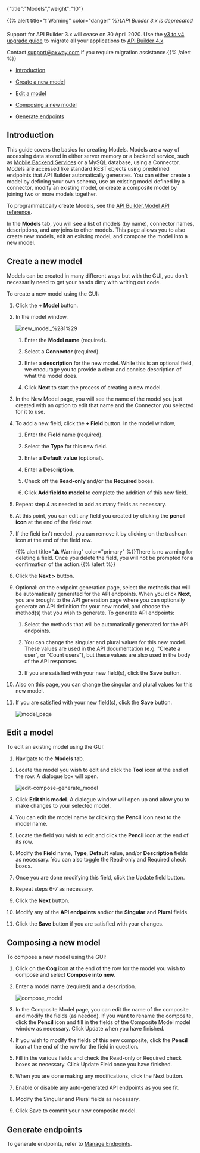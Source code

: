 {"title":"Models","weight":"10"}

{{% alert title="❗️ Warning" color="danger" %}}*API Builder 3.x is deprecated*

Support for API Builder 3.x will cease on 30 April 2020. Use the [v3 to v4 upgrade guide](https://docs.axway.com/bundle/API_Builder_4x_allOS_en/page/api_builder_v3_to_v4_upgrade_guide.html) to migrate all your applications to [API Builder 4.x](https://docs.axway.com/bundle/API_Builder_4x_allOS_en/page/api_builder_getting_started_guide.html).

Contact [support@axway.com](mailto:support@axway.com) if you require migration assistance.{{% /alert %}}

* [Introduction](#introduction)

* [Create a new model](#create-a-new-model)

* [Edit a model](#edit-a-model)

* [Composing a new model](#composing-a-new-model)

* [Generate endpoints](#generate-endpoints)

## Introduction

This guide covers the basics for creating Models. Models are a way of accessing data stored in either server memory or a backend service, such as [Mobile Backend Services](/docs/appc/Mobile_Backend_Services/) or a MySQL database, using a Connector. Models are accessed like standard REST objects using predefined endpoints that API Builder automatically generates. You can either create a model by defining your own schema, use an existing model defined by a connector, modify an existing model, or create a composite model by joining two or more models together.

To programmatically create Models, see the [API Builder.Model API reference](#!/api/Arrow.Model).

In the **Models** tab, you will see a list of models (by name), connector names, descriptions, and any joins to other models. This page allows you to also create new models, edit an existing model, and compose the model into a new model.

## Create a new model

Models can be created in many different ways but with the GUI, you don't necessarily need to get your hands dirty with writing out code.

To create a new model using the GUI:

1. Click the **\+ Model** button.

2. In the model window.

    ![new_model_%281%29](/Images/appc/download/attachments/49153275/new_model_%281%29.png)

    1. Enter the **Model name** (required).

    2. Select a **Connector** (required).

    3. Enter a **description** for the new model. While this is an optional field, we encourage you to provide a clear and concise description of what the model does.

    4. Click **Next** to start the process of creating a new model.

3. In the New Model page, you will see the name of the model you just created with an option to edit that name and the Connector you selected for it to use.

4. To add a new field, click the **\+ Field** button. In the model window,

    1. Enter the **Field** name (required).

    2. Select the **Type** for this new field.

    3. Enter a **Default** **value** (optional).

    4. Enter a **Description**.

    5. Check off the **Read-only** and/or the **Required** boxes.

    6. Click **Add field to model** to complete the addition of this new field.

5. Repeat step 4 as needed to add as many fields as necessary.

6. At this point, you can edit any field you created by clicking the **pencil icon** at the end of the field row.

7. If the field isn't needed, you can remove it by clicking on the trashcan icon at the end of the field row.

    {{% alert title="⚠️ Warning" color="primary" %}}There is no warning for deleting a field. Once you delete the field, you will not be prompted for a confirmation of the action.{{% /alert %}}
8. Click the **Next >** button.

9. Optional: on the endpoint generation page, select the methods that will be automatically generated for the API endpoints. When you click **Next**, you are brought to the API generation page where you can optionally generate an API definition for your new model, and choose the method(s) that you wish to generate. To generate API endpoints:

    1. Select the methods that will be automatically generated for the API endpoints.

    2. You can change the singular and plural values for this new model. These values are used in the API documentation (e.g. "Create a user", or "Count users"), but these values are also used in the body of the API responses.

    3. If you are satisfied with your new field(s), click the **Save** button.

10. Also on this page, you can change the singular and plural values for this new model.

11. If you are satisfied with your new field(s), click the **Save** button.

    ![model_page](/Images/appc/download/attachments/49153275/model_page.png)

## Edit a model

To edit an existing model using the GUI:

1. Navigate to the **Models** tab.

2. Locate the model you wish to edit and click the **Tool** icon at the end of the row. A dialogue box will open.

    ![edit-compose-generate_model](/Images/appc/download/thumbnails/49153275/edit-compose-generate_model.png)
3. Click **Edit this model**. A dialogue window will open up and allow you to make changes to your selected model.

4. You can edit the model name by clicking the **Pencil** icon next to the model name.

5. Locate the field you wish to edit and click the **Pencil** icon at the end of its row.

6. Modify the **Field** name, **Type**, **Default** value, and/or **Description** fields as necessary. You can also toggle the Read-only and Required check boxes.

7. Once you are done modifying this field, click the Update field button.

8. Repeat steps 6-7 as necessary.

9. Click the **Next** button.

10. Modify any of the **API endpoints** and/or the **Singular** and **Plural** fields.

11. Click the **Save** button if you are satisfied with your changes.

## Composing a new model

To compose a new model using the GUI:

1. Click on the **Cog** icon at the end of the row for the model you wish to compose and select **Compose into new**.

2. Enter a model name (required) and a description.

    ![compose_model](/Images/appc/download/attachments/49153275/compose_model.png)
3. In the Composite Model page, you can edit the name of the composite and modify the fields (as needed). If you want to rename the composite, click the **Pencil** icon and fill in the fields of the Composite Model model window as necessary. Click Update when you have finished.

4. If you wish to modify the fields of this new composite, click the **Pencil** icon at the end of the row for the field in question.

5. Fill in the various fields and check the Read-only or Required check boxes as necessary. Click Update Field once you have finished.

6. When you are done making any modifications, click the Next button.

7. Enable or disable any auto-generated API endpoints as you see fit.

8. Modify the Singular and Plural fields as necessary.

9. Click Save to commit your new composite model.

## Generate endpoints

To generate endpoints, refer to [Manage Endpoints](/docs/appc/Axway_API_Builder/API_Builder/API_Builder_Developer_Guide/API_Builder_Flows/Manage_Endpoints/).
